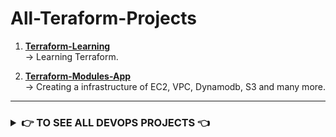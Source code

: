 # All-Teraform-Projects

1. **[Terraform-Learning](https://github.com/Kartikpawar143/Terraform-Learning.git)** <br>
   →  Learning Terraform.

2. **[Terraform-Modules-App](https://github.com/Kartikpawar143/Terraform-Modules-App.git)** <br>
   →  Creating a infrastructure of EC2, VPC, Dynamodb, S3 and many more.
   
<hr>

<h3> <details>
<summary> 👉 TO SEE ALL DEVOPS PROJECTS 👈 </summary><br><b>

  - **[CLICK HERE 👊](https://github.com/Kartikpawar143/All-DevOps-Projects)**

</b></details> </h3>
